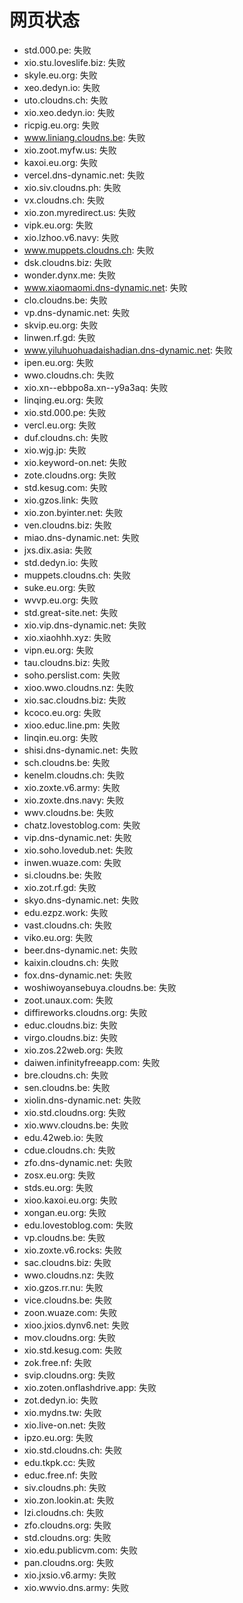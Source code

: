 # 网页状态
- std.000.pe: 失败
- xio.stu.loveslife.biz: 失败
- skyle.eu.org: 失败
- xeo.dedyn.io: 失败
- uto.cloudns.ch: 失败
- xio.xeo.dedyn.io: 失败
- ricpig.eu.org: 失败
- www.liniang.cloudns.be: 失败
- xio.zoot.myfw.us: 失败
- kaxoi.eu.org: 失败
- vercel.dns-dynamic.net: 失败
- xio.siv.cloudns.ph: 失败
- vx.cloudns.ch: 失败
- xio.zon.myredirect.us: 失败
- vipk.eu.org: 失败
- xio.lzhoo.v6.navy: 失败
- www.muppets.cloudns.ch: 失败
- dsk.cloudns.biz: 失败
- wonder.dynx.me: 失败
- www.xiaomaomi.dns-dynamic.net: 失败
- clo.cloudns.be: 失败
- vp.dns-dynamic.net: 失败
- skvip.eu.org: 失败
- linwen.rf.gd: 失败
- www.yiluhuohuadaishadian.dns-dynamic.net: 失败
- ipen.eu.org: 失败
- wwo.cloudns.ch: 失败
- xio.xn--ebbpo8a.xn--y9a3aq: 失败
- linqing.eu.org: 失败
- xio.std.000.pe: 失败
- vercl.eu.org: 失败
- duf.cloudns.ch: 失败
- xio.wjg.jp: 失败
- xio.keyword-on.net: 失败
- zote.cloudns.org: 失败
- std.kesug.com: 失败
- xio.gzos.link: 失败
- xio.zon.byinter.net: 失败
- ven.cloudns.biz: 失败
- miao.dns-dynamic.net: 失败
- jxs.dix.asia: 失败
- std.dedyn.io: 失败
- muppets.cloudns.ch: 失败
- suke.eu.org: 失败
- wvvp.eu.org: 失败
- std.great-site.net: 失败
- xio.vip.dns-dynamic.net: 失败
- xio.xiaohhh.xyz: 失败
- vipn.eu.org: 失败
- tau.cloudns.biz: 失败
- soho.perslist.com: 失败
- xioo.wwo.cloudns.nz: 失败
- xio.sac.cloudns.biz: 失败
- kcoco.eu.org: 失败
- xioo.educ.line.pm: 失败
- linqin.eu.org: 失败
- shisi.dns-dynamic.net: 失败
- sch.cloudns.be: 失败
- kenelm.cloudns.ch: 失败
- xio.zoxte.v6.army: 失败
- xio.zoxte.dns.navy: 失败
- wwv.cloudns.be: 失败
- chatz.lovestoblog.com: 失败
- vip.dns-dynamic.net: 失败
- xio.soho.lovedub.net: 失败
- inwen.wuaze.com: 失败
- si.cloudns.be: 失败
- xio.zot.rf.gd: 失败
- skyo.dns-dynamic.net: 失败
- edu.ezpz.work: 失败
- vast.cloudns.ch: 失败
- viko.eu.org: 失败
- beer.dns-dynamic.net: 失败
- kaixin.cloudns.ch: 失败
- fox.dns-dynamic.net: 失败
- woshiwoyansebuya.cloudns.be: 失败
- zoot.unaux.com: 失败
- diffireworks.cloudns.org: 失败
- educ.cloudns.biz: 失败
- virgo.cloudns.biz: 失败
- xio.zos.22web.org: 失败
- daiwen.infinityfreeapp.com: 失败
- bre.cloudns.ch: 失败
- sen.cloudns.be: 失败
- xiolin.dns-dynamic.net: 失败
- xio.std.cloudns.org: 失败
- xio.wwv.cloudns.be: 失败
- edu.42web.io: 失败
- cdue.cloudns.ch: 失败
- zfo.dns-dynamic.net: 失败
- zosx.eu.org: 失败
- stds.eu.org: 失败
- xioo.kaxoi.eu.org: 失败
- xongan.eu.org: 失败
- edu.lovestoblog.com: 失败
- vp.cloudns.be: 失败
- xio.zoxte.v6.rocks: 失败
- sac.cloudns.biz: 失败
- wwo.cloudns.nz: 失败
- xio.gzos.rr.nu: 失败
- vice.cloudns.be: 失败
- zoon.wuaze.com: 失败
- xioo.jxios.dynv6.net: 失败
- mov.cloudns.org: 失败
- xio.std.kesug.com: 失败
- zok.free.nf: 失败
- svip.cloudns.org: 失败
- xio.zoten.onflashdrive.app: 失败
- zot.dedyn.io: 失败
- xio.mydns.tw: 失败
- xio.live-on.net: 失败
- ipzo.eu.org: 失败
- xio.std.cloudns.ch: 失败
- edu.tkpk.cc: 失败
- educ.free.nf: 失败
- siv.cloudns.ph: 失败
- xio.zon.lookin.at: 失败
- lzi.cloudns.ch: 失败
- zfo.cloudns.org: 失败
- std.cloudns.org: 失败
- xio.edu.publicvm.com: 失败
- pan.cloudns.org: 失败
- xio.jxsio.v6.army: 失败
- xio.wwvio.dns.army: 失败
